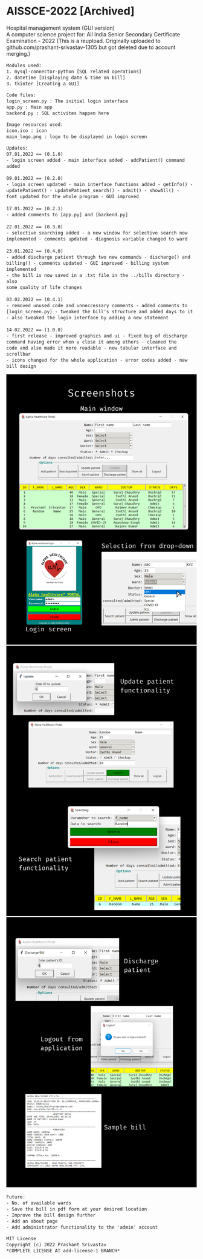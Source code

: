 # AISSCE-2022 [Archived]
Hospital management system (GUI version) <br>
A computer science project for: 
All India Senior Secondary Certificate Examination - 2022
(This is a reupload. Originally uploaded to github.com/prashant-srivastav-1305 but got deleted due to account merging.)
<br>

```
Modules used:
1. mysql-connector-python [SQL related operations]
2. datetime [Displaying date & time on bill] 
3. tkinter [Creating a GUI]
```

```
Code files:
login_screen.py : The initial login interface
app.py : Main app
backend.py : SQL activites happen here 
```

```
Image resources used:
icon.ico : icon
main_logo.png : logo to be displayed in login screen
```

```
Updates: 
07.01.2022 == (0.1.0)
- login screen added - main interface added - addPatient() command added 

09.01.2022 == (0.2.0)
- login screen updated - main interface functions added - getInfo() - 
updatePatient() - updatePatient_search() - admit() - showAll() - 
font updated for the whole program - GUI improved

17.01.2022 == (0.2.1)
- added comments to [app.py] and [backend.py]

22.01.2022 == (0.3.0)
- selective searching added - a new window for selective search now 
implemented - comments updated - diagnosis variable changed to ward 

23.01.2022 == (0.4.0)
- added discharge patient through two new commands - discharge() and 
billing() - comments updated - GUI improved - billing system implemented
- the bill is now saved in a .txt file in the ../bills directory - also 
some quality of life changes 

03.02.2022 == (0.4.1)
- removed unused code and unneccessary comments - added comments to 
[login_screen.py] - tweaked the bill's structure and added days to it
- also tweaked the login interface by adding a new statement

14.02.2022 == (1.0.0)
- first release - improved graphics and ui - fixed bug of discharge
command having error when u close it among others - cleaned the 
code and also made it more readable - new tabular interface and scrollbar
- icons changed for the whole application - error codes added - new bill design
```

![Photos](https://github.com/ps-1305/aissce-2022/blob/main/screenshots/screenshots-1.png)
![Photos](https://github.com/ps-1305/aissce-2022/blob/main/screenshots/screenshots-2.png)
![Photos](https://github.com/ps-1305/aissce-2022/blob/main/screenshots/screenshots-3.png)

```
Future:
- No. of available wards
- Save the bill in pdf form at your desired location
- Improve the bill design further
- Add an about page
- Add administrator functionality to the 'admin' account
```

```
MIT License
Copyright (c) 2022 Prashant Srivastav
*COMPLETE LICENSE AT add-license-1 BRANCH*
```
